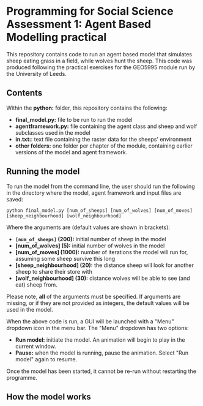 # Programming for Social Science Assessment 1: Agent Based Modelling practical

This repository contains code to run an agent based model that simulates sheep eating grass in a field, while wolves hunt the sheep. This code was produced following the practical exercises for the GEO5995 module run by the University of Leeds.

## Contents

Within the **python:** folder, this repository contains the following:
- **final_model.py:** file to be run to run the model
- **agentframework.py:** file containing the agent class and sheep and wolf subclasses used in the model
- **in.txt:**: text file containing the raster data for the sheeps' environment
- **other folders:** one folder per chapter of the module, containing earlier versions of the model and agent framework.

## Running the model

To run the model from the command line, the user should run the following in the directory where the model, agent framework and input files are saved:

	python final_model.py [num_of_sheeps] [num_of_wolves] [num_of_moves] [sheep_neighbourhood] [wolf_neighbourhood]

Where the arguments are (default values are shown in brackets):
- **```[num_of_sheeps]``` (200):** initial number of sheep in the model
- **[num_of_wolves] (5):** initial number of wolves in the model
- **[num_of_moves] (1000):** number of iterations the model will run for, assuming some sheep survive this long
- **[sheep_neighbourhood] (20):** the distance sheep will look for another sheep to share their store with
- **[wolf_neighbourhood] (30):** distance wolves will be able to see (and eat) sheep from.

Please note, **all** of the arguments must be specified. If arguments are missing, or if they are not provided as integers, the default values will be used in the model.

When the above code is run, a GUI will be launched with a "Menu" dropdown icon in the menu bar. The "Menu" dropdown has two options:
- **Run model:** initiate the model. An animation will begin to play in the current window.
- **Pause:** when the model is running, pause the animation. Select "Run model" again to resume.

Once the model has been started, it cannot be re-run without restarting the programme.

## How the model works

